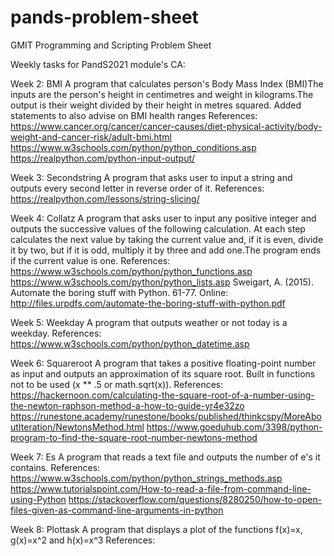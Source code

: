 # pands-problem-sheet
GMIT Programming and Scripting Problem Sheet

Weekly tasks for PandS2021 module's CA:

Week 2:
    BMI
        A program that calculates person's Body Mass Index (BMI)The inputs are the person's height in centimetres and weight in kilograms.The output  is their weight divided by their height in metres squared.
        Added statements to also advise on BMI health ranges
     References:
     https://www.cancer.org/cancer/cancer-causes/diet-physical-activity/body-weight-and-cancer-risk/adult-bmi.html
     https://www.w3schools.com/python/python_conditions.asp
     https://realpython.com/python-input-output/

Week 3:
    Secondstring
        A program that asks user to input a string and outputs every second letter in reverse order of it.
    References:
    https://realpython.com/lessons/string-slicing/

Week 4:
    Collatz
        A program that asks user to input any positive integer and outputs the successive values of the following calculation. At each step calculates the next value by taking the current value and, if it is even, divide it by two, but if it is odd, multiply it by three and add one.The program ends if the current value is one.
    References:
    https://www.w3schools.com/python/python_functions.asp
    https://www.w3schools.com/python/python_lists.asp
    Sweigart, A. (2015). Automate the boring stuff with Python. 61-77. Online: http://files.urpdfs.com/automate-the-boring-stuff-with-python.pdf

Week 5:
    Weekday
        A program that outputs weather or not today is a weekday.
    References:
    https://www.w3schools.com/python/python_datetime.asp

Week 6:
    Squareroot
        A program that takes a positive floating-point number as input and outputs an approximation of its square root. Built in functions not to be used (x ** .5 or math.sqrt(x)).
    References: 
    https://hackernoon.com/calculating-the-square-root-of-a-number-using-the-newton-raphson-method-a-how-to-guide-yr4e32zo
    https://runestone.academy/runestone/books/published/thinkcspy/MoreAboutIteration/NewtonsMethod.html
    https://www.goeduhub.com/3398/python-program-to-find-the-square-root-number-newtons-method

Week 7:
    Es
        A program that reads a text file and outputs the number of e's it contains.
    References:
    https://www.w3schools.com/python/python_strings_methods.asp 
    https://www.tutorialspoint.com/How-to-read-a-file-from-command-line-using-Python
    https://stackoverflow.com/questions/8280250/how-to-open-files-given-as-command-line-arguments-in-python
    

Week 8:
    Plottask
        A program that displays a plot of the functions f(x)=x, g(x)=x^2 and h(x)=x^3
    References:

